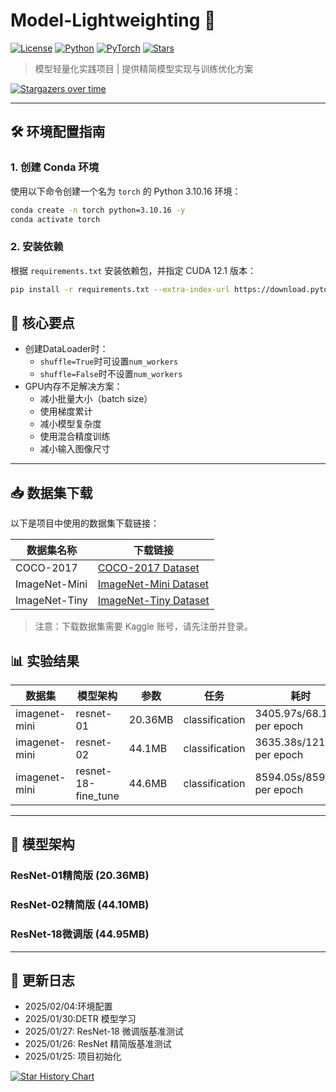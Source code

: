 # Model-Lightweighting 🚀

[![License](https://img.shields.io/badge/License-MIT-blue.svg)](https://opensource.org/licenses/MIT)
[![Python](https://img.shields.io/badge/Python-3.10%2B-green)](https://www.python.org/)
[![PyTorch](https://img.shields.io/badge/PyTorch-2.1+-red)](https://pytorch.org/)
[![Stars](https://img.shields.io/github/stars/uohzey/model-lightweighting?style=social)](https://github.com/yourusername/model-lightweighting)

> 模型轻量化实践项目 | 提供精简模型实现与训练优化方案

[![Stargazers over time](https://starchart.cc/uohzey/Model-Lightweighting.svg?variant=adaptive)](https://starchart.cc/uohzey/Model-Lightweighting)

---

## 🛠️ 环境配置指南

### 1. 创建 Conda 环境

使用以下命令创建一个名为 `torch` 的 Python 3.10.16 环境：

```bash
conda create -n torch python=3.10.16 -y
conda activate torch
```

### 2. 安装依赖

根据 `requirements.txt` 安装依赖包，并指定 CUDA 12.1 版本：

```bash
pip install -r requirements.txt --extra-index-url https://download.pytorch.org/whl/cu121
```

## 📌 核心要点

- 创建DataLoader时：
  - `shuffle=True`时可设置`num_workers`
  - `shuffle=False`时不设置`num_workers`
- GPU内存不足解决方案：
  - 减小批量大小（batch size）
  - 使用梯度累计
  - 减小模型复杂度
  - 使用混合精度训练
  - 减小输入图像尺寸

---

## 📥 数据集下载

以下是项目中使用的数据集下载链接：

| 数据集名称    | 下载链接                                                     |
| ------------- | ------------------------------------------------------------ |
| COCO-2017     | [COCO-2017 Dataset](https://www.kaggle.com/datasets/awsaf49/coco-2017-dataset) |
| ImageNet-Mini | [ImageNet-Mini Dataset](https://www.kaggle.com/datasets/ifigotin/imagenetmini-1000) |
| ImageNet-Tiny | [ImageNet-Tiny Dataset](https://www.kaggle.com/datasets/akash2sharma/tiny-imagenet) |

> 注意：下载数据集需要 Kaggle 账号，请先注册并登录。

## 📊 实验结果

| 数据集        | 模型架构            | 参数    | 任务           | 耗时                       | device      | CPU/GPU  | acc    |
| ------------- | ------------------- | ------- | -------------- | -------------------------- | ----------- | -------- | ------ |
| imagenet-mini | resnet-01           | 20.36MB | classification | 3405.97s/68.12s per epoch  | 3060 laptop | 40%/100% | 17%    |
| imagenet-mini | resnet-02           | 44.1MB  | classification | 3635.38s/121.18s per epoch | 3060 laptop | 40%/100% | 19.35% |
| imagenet-mini | resnet-18-fine_tune | 44.6MB  | classification | 8594.05s/859.4s per epoch  | 3060 laptop |          | 68.82% |

---

## 🧠 模型架构

### ResNet-01精简版 (20.36MB)

### ResNet-02精简版 (44.10MB)

### ResNet-18微调版 (44.95MB)

---

## 📜 更新日志

- 2025/02/04:环境配置
- 2025/01/30:DETR 模型学习
- 2025/01/27: ResNet-18 微调版基准测试
- 2025/01/26: ResNet 精简版基准测试
- 2025/01/25: 项目初始化

[![Star History Chart](https://api.star-history.com/svg?repos=uohzey/model-lightweighting&type=Date)](https://star-history.com/#uohzey/model-lightweighting&Date)

